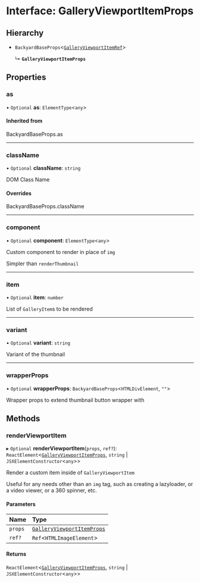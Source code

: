 # Interface: GalleryViewportItemProps

## Hierarchy

- `BackyardBaseProps`<[`GalleryViewportItemRef`](../README.md#galleryviewportitemref)\>

  ↳ **`GalleryViewportItemProps`**

## Properties

### as

• `Optional` **as**: `ElementType`<`any`\>

#### Inherited from

BackyardBaseProps.as

___

### className

• `Optional` **className**: `string`

DOM Class Name

#### Overrides

BackyardBaseProps.className

___

### component

• `Optional` **component**: `ElementType`<`any`\>

Custom component to render in place of `img`

Simpler than `renderThumbnail`

___

### item

• `Optional` **item**: `number`

List of `GalleryItem`s to be rendered

___

### variant

• `Optional` **variant**: `string`

Variant of the thumbnail

___

### wrapperProps

• `Optional` **wrapperProps**: `BackyardBaseProps`<`HTMLDivElement`, ``""``\>

Wrapper props to extend thumbnail button wrapper with

## Methods

### renderViewportItem

▸ `Optional` **renderViewportItem**(`props`, `ref?`): `ReactElement`<[`GalleryViewportItemProps`](GalleryViewportItemProps.md), `string` \| `JSXElementConstructor`<`any`\>\>

Render a custom item inside of `GalleryViewportItem`

Useful for any needs other than an `img` tag, such as creating a lazyloader,
or a video viewer, or a 360 spinner, etc.

#### Parameters

| Name | Type |
| :------ | :------ |
| `props` | [`GalleryViewportItemProps`](GalleryViewportItemProps.md) |
| `ref?` | `Ref`<`HTMLImageElement`\> |

#### Returns

`ReactElement`<[`GalleryViewportItemProps`](GalleryViewportItemProps.md), `string` \| `JSXElementConstructor`<`any`\>\>

